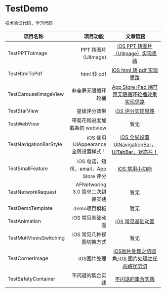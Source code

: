 # TestDemo
技术验证代码，学习代码

| 项目名称               | 项目功能             |  文章链接             |
| --------- | -----: | :----: |
| TestPPTToImage | PPT 转图片（UIImage) | [iOS PPT 转图片（UIImage）实现思路](http://www.jianshu.com/p/86474af2f4c1) |
| TestHtmlToPdf | html 转 pdf | [iOS html 转 pdf 实现思路](http://www.jianshu.com/p/2775404d011f) |
| TestCarouselImageView | 非全屏无限循环轮播 | [App Store iPad 端首页无限循环轮播效果实现思路](http://www.jianshu.com/p/66f82c8f9a4b) |
| TestStarView | 星级评分效果 | [iOS 评分实现思路](http://www.jianshu.com/p/3dcde01301e0) |
| TestWebView | 带菊花和进度加载条的 webview | 暂无 |
| TestNavigationBarStyle | iOS 使用 UIAppearance全局设置样式！ | [iOS 全局设置UINavigationBar，UITabBar，状态栏！](http://www.jianshu.com/p/80ffff5b52d1) |
| TestSmallFeature | iOS 电话，短信，email，App Store 评分 | [iOS 常用小功能](http://www.jianshu.com/p/edf4e0747196) |
| TestNetworkRequest | AFNetworing 3.0 简单二次封装实践 | 暂无 |
| TestDemoTemplate | demo项目模板 | 暂无 |
| TestAnimation | iOS 常见基础动画 |[iOS 常见基础动画](http://www.jianshu.com/p/524b5c2c13bc) |
| TestMutiViewsSwitching | iOS 常见几种视图切换方式 |暂无 |
| TestCornerImage | iOS图片处理 | [iOS图片处理之切圆角](https://www.jianshu.com/p/55b0e0fca421);[iOS 图片处理之任意路径剪切](https://www.jianshu.com/p/62952866f01e) |
|TestSafetyContainer| 不闪退的集合实践 |[不闪退的集合实践](https://www.jianshu.com/p/741422e511f1)|



